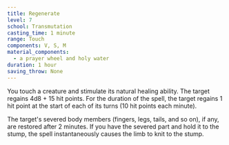 ```yaml
---
title: Regenerate
level: 7
school: Transmutation
casting_time: 1 minute
range: Touch
components: V, S, M
material_components:
  - a prayer wheel and holy water
duration: 1 hour
saving_throw: None
---
```


You touch a creature and stimulate its natural healing ability. The target regains 4d8 + 15 hit points. For the duration of the spell, the target regains 1 hit point at the start of each of its turns (10 hit points each minute).

The target's severed body members (fingers, legs, tails, and so on), if any, are restored after 2 minutes. If you have the severed part and hold it to the stump, the spell instantaneously causes the limb to knit to the stump.
